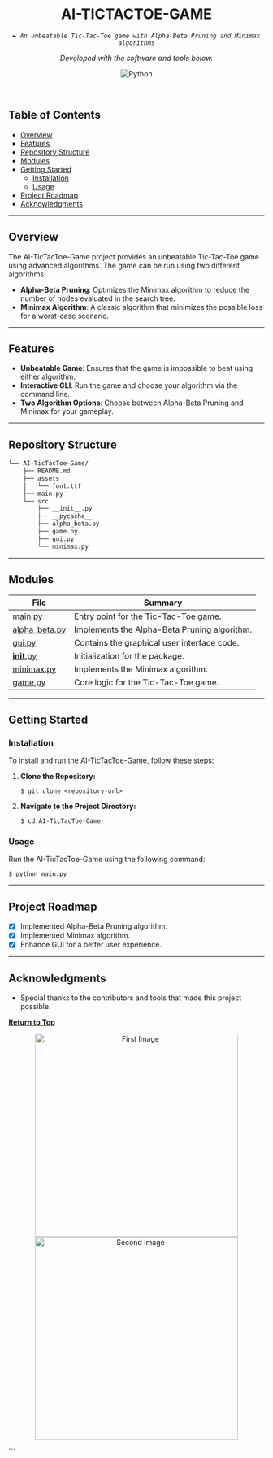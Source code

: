 <p align="center">
    <h1 align="center">AI-TICTACTOE-GAME</h1>
</p>
<p align="center">
    <em><code>► An unbeatable Tic-Tac-Toe game with Alpha-Beta Pruning and Minimax algorithms</code></em>
</p>
<p align="center">
	<em>Developed with the software and tools below.</em>
</p>
<p align="center">
	<img src="https://img.shields.io/badge/Python-3776AB.svg?style=default&logo=Python&logoColor=white" alt="Python">
</p>

<br><!-- TABLE OF CONTENTS -->

## Table of Contents

- [Overview](#overview)
- [Features](#features)
- [Repository Structure](#repository-structure)
- [Modules](#modules)
- [Getting Started](#getting-started)
  - [Installation](#installation)
  - [Usage](#usage)
- [Project Roadmap](#project-roadmap)
- [Acknowledgments](#acknowledgments)

<hr>

## Overview

The AI-TicTacToe-Game project provides an unbeatable Tic-Tac-Toe game using advanced algorithms. The game can be run using two different algorithms:

- **Alpha-Beta Pruning**: Optimizes the Minimax algorithm to reduce the number of nodes evaluated in the search tree.
- **Minimax Algorithm**: A classic algorithm that minimizes the possible loss for a worst-case scenario.

---

## Features

- **Unbeatable Game**: Ensures that the game is impossible to beat using either algorithm.
- **Interactive CLI**: Run the game and choose your algorithm via the command line.
- **Two Algorithm Options**: Choose between Alpha-Beta Pruning and Minimax for your gameplay.

---

## Repository Structure

```sh
└── AI-TicTacToe-Game/
    ├── README.md
    ├── assets
    │   └── font.ttf
    ├── main.py
    └── src
        ├── __init__.py
        ├── __pycache__
        ├── alpha_beta.py
        ├── game.py
        ├── gui.py
        └── minimax.py
```

---

## Modules

| File                                 | Summary                                               |
| ------------------------------------ | ----------------------------------------------------- |
| [main.py](main.py)                   | Entry point for the Tic-Tac-Toe game.                |
| [alpha_beta.py](src/alpha_beta.py)   | Implements the Alpha-Beta Pruning algorithm.         |
| [gui.py](src/gui.py)                 | Contains the graphical user interface code.          |
| [__init__.py](src/__init__.py)       | Initialization for the package.                      |
| [minimax.py](src/minimax.py)         | Implements the Minimax algorithm.                    |
| [game.py](src/game.py)               | Core logic for the Tic-Tac-Toe game.                 |

---

## Getting Started

### Installation

To install and run the AI-TicTacToe-Game, follow these steps:

1. **Clone the Repository:**

   ```console
   $ git clone <repository-url>
   ```

2. **Navigate to the Project Directory:**

   ```console
   $ cd AI-TicTacToe-Game
   ```

### Usage

Run the AI-TicTacToe-Game using the following command:

```console
$ python main.py
```

---

## Project Roadmap

- [X] Implemented Alpha-Beta Pruning algorithm.
- [X] Implemented Minimax algorithm.
- [X] Enhance GUI for a better user experience.

---

## Acknowledgments

- Special thanks to the contributors and tools that made this project possible.

[**Return to Top**](#table-of-contents)

<p align="center">
  <img src="path/to/first-image.png" alt="First Image" width="400">
  <img src="path/to/second-image.png" alt="Second Image" width="400">
</p>
```
